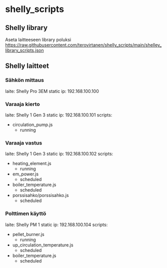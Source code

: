 # shelly_scripts

## Shelly library
Aseta laitteeseen library poluksi
https://raw.githubusercontent.com/terovirtanen/shelly_scripts/main/shelley_library_scripts.json

## Shelly laitteet

### Sähkön mittaus

laite: Shelly Pro 3EM
static ip: 192.168.100.100

### Varaaja kierto

laite: Shelly 1 Gen 3
static ip: 192.168.100.101
scripts:
 - circulation_pump.js
   - running

### Varaaja vastus

laite: Shelly 1 Gen 3
static ip: 192.168.100.102
scripts:
 - heating_element.js
   - running
 - em_power.js
   - scheduled
 - boiler_temperature.js
   - scheduled
 - porssisahko/porssisahko.js
   - scheduled

### Polttimen käyttö

laite: Shelly PM 1
static ip: 192.168.100.104
scripts:
 - pellet_burner.js
   - running
 - up_circulation_temperature.js
   - scheduled
 - boiler_temperature.js
   - scheduled
